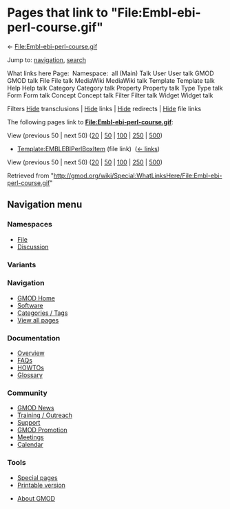 <div id="mw-page-base" class="noprint">

</div>

<div id="mw-head-base" class="noprint">

</div>

<div id="content" class="mw-body" role="main">

<span id="top"></span>

<div id="mw-js-message" style="display:none;">

</div>



# <span dir="auto">Pages that link to "File:Embl-ebi-perl-course.gif"</span>

<div id="bodyContent">

<div id="contentSub">

←
[File:Embl-ebi-perl-course.gif](/wiki/File:Embl-ebi-perl-course.gif "File:Embl-ebi-perl-course.gif")

</div>

<div id="jump-to-nav" class="mw-jump">

Jump to: [navigation](#mw-navigation), [search](#p-search)

</div>

<div id="mw-content-text">

What links here Page:  Namespace:  all (Main) Talk User User talk GMOD
GMOD talk File File talk MediaWiki MediaWiki talk Template Template talk
Help Help talk Category Category talk Property Property talk Type Type
talk Form Form talk Concept Concept talk Filter Filter talk Widget
Widget talk

Filters
[Hide](/mediawiki/index.php?title=Special:WhatLinksHere/File:Embl-ebi-perl-course.gif&hidetrans=1 "Special:WhatLinksHere/File:Embl-ebi-perl-course.gif")
transclusions \|
[Hide](/mediawiki/index.php?title=Special:WhatLinksHere/File:Embl-ebi-perl-course.gif&hidelinks=1 "Special:WhatLinksHere/File:Embl-ebi-perl-course.gif")
links \|
[Hide](/mediawiki/index.php?title=Special:WhatLinksHere/File:Embl-ebi-perl-course.gif&hideredirs=1 "Special:WhatLinksHere/File:Embl-ebi-perl-course.gif")
redirects \|
[Hide](/mediawiki/index.php?title=Special:WhatLinksHere/File:Embl-ebi-perl-course.gif&hideimages=1 "Special:WhatLinksHere/File:Embl-ebi-perl-course.gif")
file links

The following pages link to
**[File:Embl-ebi-perl-course.gif](/wiki/File:Embl-ebi-perl-course.gif "File:Embl-ebi-perl-course.gif")**:

View (previous 50 \| next 50)
([20](/mediawiki/index.php?title=Special:WhatLinksHere/File:Embl-ebi-perl-course.gif&limit=20 "Special:WhatLinksHere/File:Embl-ebi-perl-course.gif")
\|
[50](/mediawiki/index.php?title=Special:WhatLinksHere/File:Embl-ebi-perl-course.gif&limit=50 "Special:WhatLinksHere/File:Embl-ebi-perl-course.gif")
\|
[100](/mediawiki/index.php?title=Special:WhatLinksHere/File:Embl-ebi-perl-course.gif&limit=100 "Special:WhatLinksHere/File:Embl-ebi-perl-course.gif")
\|
[250](/mediawiki/index.php?title=Special:WhatLinksHere/File:Embl-ebi-perl-course.gif&limit=250 "Special:WhatLinksHere/File:Embl-ebi-perl-course.gif")
\|
[500](/mediawiki/index.php?title=Special:WhatLinksHere/File:Embl-ebi-perl-course.gif&limit=500 "Special:WhatLinksHere/File:Embl-ebi-perl-course.gif"))

- [Template:EMBLEBIPerlBoxItem](/wiki/Template:EMBLEBIPerlBoxItem "Template:EMBLEBIPerlBoxItem")
  (file link) ‎ <span class="mw-whatlinkshere-tools">([←
  links](/mediawiki/index.php?title=Special:WhatLinksHere&target=Template%3AEMBLEBIPerlBoxItem "Special:WhatLinksHere"))</span>

View (previous 50 \| next 50)
([20](/mediawiki/index.php?title=Special:WhatLinksHere/File:Embl-ebi-perl-course.gif&limit=20 "Special:WhatLinksHere/File:Embl-ebi-perl-course.gif")
\|
[50](/mediawiki/index.php?title=Special:WhatLinksHere/File:Embl-ebi-perl-course.gif&limit=50 "Special:WhatLinksHere/File:Embl-ebi-perl-course.gif")
\|
[100](/mediawiki/index.php?title=Special:WhatLinksHere/File:Embl-ebi-perl-course.gif&limit=100 "Special:WhatLinksHere/File:Embl-ebi-perl-course.gif")
\|
[250](/mediawiki/index.php?title=Special:WhatLinksHere/File:Embl-ebi-perl-course.gif&limit=250 "Special:WhatLinksHere/File:Embl-ebi-perl-course.gif")
\|
[500](/mediawiki/index.php?title=Special:WhatLinksHere/File:Embl-ebi-perl-course.gif&limit=500 "Special:WhatLinksHere/File:Embl-ebi-perl-course.gif"))

</div>

<div class="printfooter">

Retrieved from
"<http://gmod.org/wiki/Special:WhatLinksHere/File:Embl-ebi-perl-course.gif>"

</div>

<div id="catlinks" class="catlinks catlinks-allhidden">

</div>

<div class="visualClear">

</div>

</div>

</div>

<div id="mw-navigation">

## Navigation menu

<div id="mw-head">



<div id="left-navigation">

<div id="p-namespaces" class="vectorTabs" role="navigation"
aria-labelledby="p-namespaces-label">

### Namespaces

- <span id="ca-nstab-image"><a href="/wiki/File:Embl-ebi-perl-course.gif" accesskey="c"
  title="View the file page [c]">File</a></span>
- <span id="ca-talk"><a
  href="/mediawiki/index.php?title=File_talk:Embl-ebi-perl-course.gif&amp;action=edit&amp;redlink=1"
  accesskey="t"
  title="Discussion about the content page [t]">Discussion</a></span>

</div>

<div id="p-variants" class="vectorMenu emptyPortlet" role="navigation"
aria-labelledby="p-variants-label">

### 

### Variants[](#)

<div class="menu">

</div>

</div>

</div>

<div id="right-navigation">





</div>



</div>

</div>

</div>

<div id="mw-panel">

<div id="p-logo" role="banner">

<a href="/wiki/Main_Page"
style="background-image: url(http://gmod.org/images/GMOD-cogs.png);"
title="Visit the main page"></a>

</div>

<div id="p-Navigation" class="portal" role="navigation"
aria-labelledby="p-Navigation-label">

### Navigation

<div class="body">

- <span id="n-GMOD-Home">[GMOD Home](/wiki/Main_Page)</span>
- <span id="n-Software">[Software](/wiki/GMOD_Components)</span>
- <span id="n-Categories-.2F-Tags">[Categories /
  Tags](/wiki/Categories)</span>
- <span id="n-View-all-pages">[View all
  pages](/wiki/Special:AllPages)</span>

</div>

</div>

<div id="p-Documentation" class="portal" role="navigation"
aria-labelledby="p-Documentation-label">

### Documentation

<div class="body">

- <span id="n-Overview">[Overview](/wiki/Overview)</span>
- <span id="n-FAQs">[FAQs](/wiki/Category:FAQ)</span>
- <span id="n-HOWTOs">[HOWTOs](/wiki/Category:HOWTO)</span>
- <span id="n-Glossary">[Glossary](/wiki/Glossary)</span>

</div>

</div>

<div id="p-Community" class="portal" role="navigation"
aria-labelledby="p-Community-label">

### Community

<div class="body">

- <span id="n-GMOD-News">[GMOD News](/wiki/GMOD_News)</span>
- <span id="n-Training-.2F-Outreach">[Training /
  Outreach](/wiki/Training_and_Outreach)</span>
- <span id="n-Support">[Support](/wiki/Support)</span>
- <span id="n-GMOD-Promotion">[GMOD
  Promotion](/wiki/GMOD_Promotion)</span>
- <span id="n-Meetings">[Meetings](/wiki/Meetings)</span>
- <span id="n-Calendar">[Calendar](/wiki/Calendar)</span>

</div>

</div>

<div id="p-tb" class="portal" role="navigation"
aria-labelledby="p-tb-label">

### Tools

<div class="body">

- <span id="t-specialpages"><a href="/wiki/Special:SpecialPages" accesskey="q"
  title="A list of all special pages [q]">Special pages</a></span>
- <span id="t-print"><a
  href="/mediawiki/index.php?title=Special:WhatLinksHere/File:Embl-ebi-perl-course.gif&amp;printable=yes"
  rel="alternate" accesskey="p"
  title="Printable version of this page [p]">Printable version</a></span>

</div>

</div>

</div>

</div>

<div id="footer" role="contentinfo">

- <span id="footer-places-about">[About
  GMOD](/wiki/GMOD:About "GMOD:About")</span>

<!-- -->






</div>
